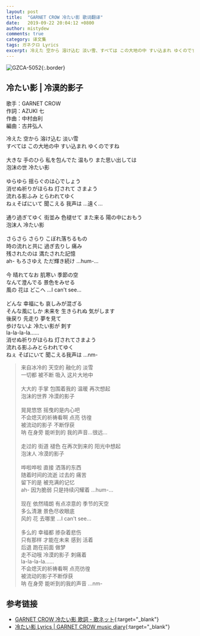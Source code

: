 ```yaml
---
layout: post
title:  "GARNET CROW 冷たい影 歌词翻译"
date:   2019-09-22 20:04:12 +0800
author: mistydew
comments: true
category: 译文集
tags: ガネクロ Lyrics
excerpt: 冷えた 空から 溶け込む 淡い雪、すべては この大地の中 すい込まれ ゆくのですね。
---
```

![GZCA-5052](https://crowsub.github.io/assets/images/discography/album/GZCA-5052.jpg){:.border}

## 冷たい影 | 冷漠的影子

歌手：GARNET CROW<br>
作詞：AZUKI 七<br>
作曲：中村由利<br>
編曲：古井弘人

<div class="lyric-original">
<p>
冷えた 空から 溶け込む 淡い雪<br>
すべては この大地の中 すい込まれ ゆくのですね<br>
<br>
大きな 手のひら 私を包んでた 温もり また思い出しては<br>
泡沫の世 冷たい影<br>
<br>
ゆらゆら 揺らぐのは心でしょう<br>
消せぬ祈りがほらね 灯されて さまよう<br>
流れる影ふみ とらわれてゆく<br>
ねぇそばにいて 聞こえる 我声は …遠く…<br>
<br>
通り過ぎてゆく 街並み 色褪せて また来る 陽の中におもう<br>
泡沫人 冷たい影<br>
<br>
さらさら さらり こぼれ落ちるもの<br>
時の流れと共に 過ぎ去りし 痛み<br>
残されたのは 満たされた記憶<br>
ah- もろさゆえ ただ輝き続け …hum-...<br>
<br>
今 晴れてなお 肌寒い 季節の空<br>
なんて澄んでる 景色をみせる<br>
風の 花は どこへ …I can't see...<br>
<br>
どんな 幸福にも 哀しみが混ざる<br>
そんな風にしか 未来を 生きられぬ 気がします<br>
後戻り 先走り 夢を見て<br>
歩けないよ 冷たい影が 刺す<br>
la-la-la-la......<br>
消せぬ祈りがほらね 灯されてさまよう<br>
流れる影ふみとらわれてゆく<br>
ねぇ そばにいて 聞こえる我声は …nm-
</p>
</div>

<div class="lyric-translation">
<blockquote>
来自冰冷的 天空的 融化的 淡雪<br>
一切都 被不断 吸入 这片大地中<br>
<br>
大大的 手掌 包围着我的 温暖 再次想起<br>
泡沫的世界 冷漠的影子<br>
<br>
晃晃悠悠 摇曳的是内心吧<br>
不会熄灭的祈祷看啊 点亮 彷徨<br>
被流动的影子 不断俘获<br>
呐 在身旁 能听到的 我的声音…很远…<br>
<br>
走过的 街道 褪色 在再次到来的 阳光中想起<br>
泡沫人 冷漠的影子<br>
<br>
哗啦哗啦 直接 洒落的东西<br>
随着时间的流逝 过去的 痛苦<br>
留下的是 被充满的记忆<br>
ah- 因为脆弱 只是持续闪耀着 …hum-...<br>
<br>
现在 依然晴朗 有点凉意的 季节的天空<br>
多么清澈 景色尽收眼底<br>
风的 花 去哪里 …I can't see...<br>
<br>
多么的 幸福都 掺杂着悲伤<br>
只有那样 才能在未来 感到 活着<br>
后退 跑在前面 做梦<br>
走不动哦 冷漠的影子 刺痛着<br>
la-la-la-la......<br>
不会熄灭的祈祷看啊 点亮彷徨<br>
被流动的影子不断俘获<br>
呐 在身旁 能听到的我的声音 ...nm-
</blockquote>
</div>

## 参考链接

* [GARNET CROW 冷たい影 歌詞 - 歌ネット](https://www.uta-net.com/song/25896){:target="_blank"}
* [冷たい影 Lyrics \| GARNET CROW music diary](https://crowsub.github.io/lyrics/original/冷たい影.html){:target="_blank"}

